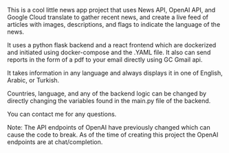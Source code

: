 This is a cool little news app project that uses News API, OpenAI API, and Google Cloud translate to gather recent news, and create a live feed of articles with images, descriptions, and flags to indicate the language of the news.

It uses a python flask backend and a react frontend which are dockerized and initiated using docker-compose and the .YAML file. It also can send reports in the form of a pdf to your email directly using GC Gmail api.

It takes information in any language and always displays it in one of English, Arabic, or Turkish.

Countries, language, and any of the backend logic can be changed by directly changing the variables found in the main.py file of the backend.

You can contact me for any questions.

Note: The API endpoints of OpenAI have previously changed which can cause the code to break. As of the time of creating this project the OpenAI endpoints are at chat/completion.
